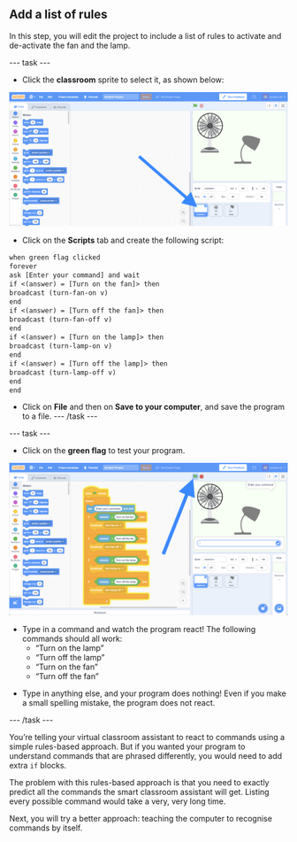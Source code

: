 ## Add a list of rules

In this step, you will edit the project to include a list of rules to activate and de-activate the fan and the lamp.

\--- task \---
+ Click the **classroom** sprite to select it, as shown below:

![Scratch template project](images/scratch-template-annotated.png)

+ Click on the **Scripts** tab and create the following script:

```blocks3
when green flag clicked
forever
ask [Enter your command] and wait
if <(answer) = [Turn on the fan]> then
broadcast (turn-fan-on v)
end
if <(answer) = [Turn off the fan]> then
broadcast (turn-fan-off v)
end
if <(answer) = [Turn on the lamp]> then
broadcast (turn-lamp-on v)
end
if <(answer) = [Turn off the lamp]> then
broadcast (turn-lamp-off v)
end
end
```

+ Click on **File** and then on **Save to your computer**, and save the program to a file. \--- /task \---

\--- task \---

+ Click on the **green flag** to test your program.

![Scratch interface just after green flag is clicked](images/click-flag-annotated.png)

+ Type in a command and watch the program react! The following commands should all work:
    * “Turn on the lamp”
    * “Turn off the lamp”
    * “Turn on the fan”
    * “Turn off the fan”

* Type in anything else, and your program does nothing! Even if you make a small spelling mistake, the program does not react.

\--- /task \---

You’re telling your virtual classroom assistant to react to commands using a simple rules-based approach. But if you wanted your program to understand commands that are phrased differently, you would need to add extra `if` blocks.

The problem with this rules-based approach is that you need to exactly predict all the commands the smart classroom assistant will get. Listing every possible command would take a very, very long time.

Next, you will try a better approach: teaching the computer to recognise commands by itself.